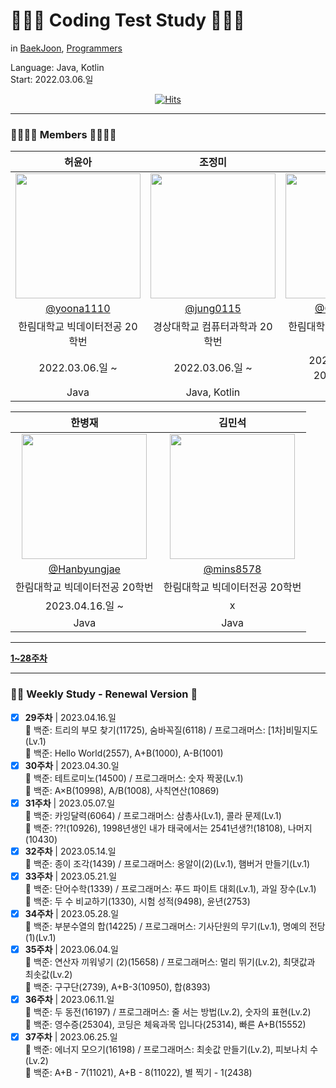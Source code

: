 # 👩🏻‍💻 Coding Test Study 👨🏻‍💻
in [BaekJoon](https://www.acmicpc.net/), [Programmers](https://school.programmers.co.kr/learn/challenges?)  
  
Language: Java, Kotlin  
Start: 2022.03.06.일
<div align="center">

  [![Hits](https://hits.seeyoufarm.com/api/count/incr/badge.svg?url=https%3A%2F%2Fgithub.com%2Fjung0115%2Fheo-goo-joe-0306&count_bg=%233D95C8&title_bg=%234E4D7C&icon=java.svg&icon_color=%23DCDCDC&title=hits&edge_flat=false)](https://hits.seeyoufarm.com)
</div>

---

### 👨‍👩‍👧‍👦 Members 👨‍👩‍👧‍👦
| 허윤아 | 조정미 | 구선화 |
| :---: | :---: | :---: |
| <img width="200px" src="https://avatars.githubusercontent.com/u/101046600?v=4" /> | <img width="200px" src="https://avatars.githubusercontent.com/u/76805879?v=4" /> | <img width="200px" src="https://avatars.githubusercontent.com/u/102344608?v=4" />
| [@yoona1110](https://github.com/yoona1110)  |  [@jung0115](https://github.com/jung0115)  |  [@Gu-sunhwa](https://github.com/Gu-sunhwa)  |
| 한림대학교 빅데이터전공 20학번 | 경상대학교 컴퓨터과학과 20학번 | 한림대학교 반도체전공 20학번 |
| 2022.03.06.일 ~ | 2022.03.06.일 ~ | 2022.05.01.일 ~ 2022.07.31.일 |
| Java | Java, Kotlin | Java |

| 한병재 | 김민석 |
| :---: | :---: |
| <img width="200px" src="https://avatars.githubusercontent.com/u/125646787?v=4" /> | <img width="200px" src="https://avatars.githubusercontent.com/u/124144536?v=4" /> |
|  [@Hanbyungjae](https://github.com/Hanbyungjae)  |  [@mins8578](https://github.com/mins8578)  |
| 한림대학교 빅데이터전공 20학번 | 한림대학교 빅데이터전공 20학번 |
| 2023.04.16.일 ~ | x |
| Java | Java |

---
  
[**1~28주차**](https://github.com/VSCodeNers/heo-goo-joe-0306/wiki/%F0%9F%91%B5%F0%9F%8F%BB-Weekly-Study---Old-Version-%F0%9F%91%B4%F0%9F%8F%BB)

---

### 👶🏻 Weekly Study - Renewal Version 🍼

- [x] **29주차** | 2023.04.16.일  
🍗 백준: 트리의 부모 찾기(11725), 숨바꼭질(6118) / 프로그래머스: [1차]비밀지도(Lv.1)  
🐤 백준: Hello World(2557), A+B(1000), A-B(1001)  
- [x] **30주차** | 2023.04.30.일  
🍗 백준: 테트로미노(14500) / 프로그래머스: 숫자 짝꿍(Lv.1)  
🐤 백준: A×B(10998), A/B(1008), 사칙연산(10869)  
- [x] **31주차** | 2023.05.07.일  
🍗 백준: 카잉달력(6064) / 프로그래머스: 삼총사(Lv.1), 콜라 문제(Lv.1)  
🐤 백준: ??!(10926), 1998년생인 내가 태국에서는 2541년생?!(18108), 나머지(10430)  
- [x] **32주차** | 2023.05.14.일  
🍗 백준: 종이 조각(1439) / 프로그래머스: 옹알이(2)(Lv.1), 햄버거 만들기(Lv.1)  
- [x] **33주차** | 2023.05.21.일  
🍗 백준: 단어수학(1339) / 프로그래머스: 푸드 파이트 대회(Lv.1), 과일 장수(Lv.1)  
🐤 백준: 두 수 비교하기(1330), 시험 성적(9498), 윤년(2753)  
- [x] **34주차** | 2023.05.28.일  
🍗 백준: 부분수열의 합(14225) / 프로그래머스: 기사단원의 무기(Lv.1), 명예의 전당(1)(Lv.1)  
- [x] **35주차** | 2023.06.04.일  
🍗 백준: 연산자 끼워넣기 (2)(15658) / 프로그래머스: 멀리 뛰기(Lv.2), 최댓값과 최솟값(Lv.2)  
🐤 백준: 구구단(2739), A+B-3(10950), 합(8393)  
- [x] **36주차** | 2023.06.11.일  
🍗 백준: 두 동전(16197) / 프로그래머스: 줄 서는 방법(Lv.2), 숫자의 표현(Lv.2)  
🐤 백준: 영수증(25304), 코딩은 체육과목 입니다(25314), 빠른 A+B(15552)  
- [x] **37주차** | 2023.06.25.일  
🍗 백준: 에너지 모으기(16198) / 프로그래머스: 최솟값 만들기(Lv.2), 피보나치 수(Lv.2)  
🐤 백준: A+B - 7(11021), A+B - 8(11022), 별 찍기 - 1(2438)  
